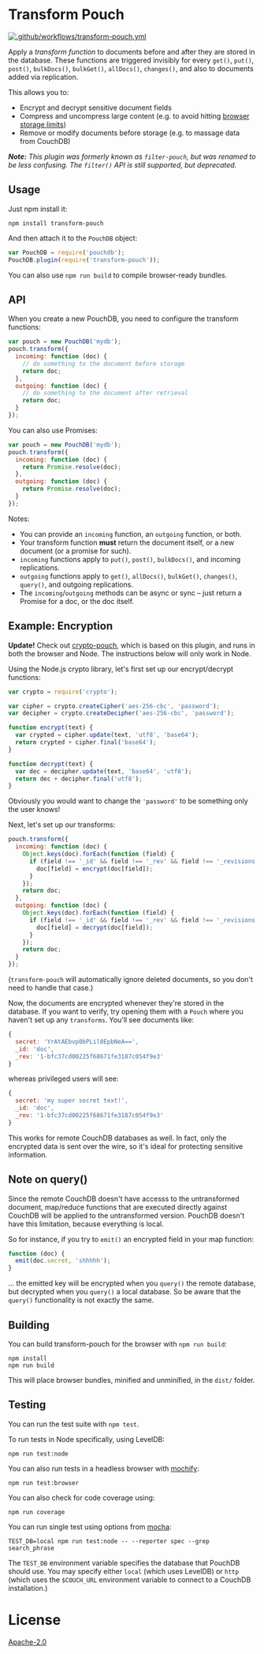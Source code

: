 Transform Pouch
=====

[![.github/workflows/transform-pouch.yml](https://github.com/pouchdb-community/transform-pouch/actions/workflows/transform-pouch.yml/badge.svg)](https://github.com/pouchdb-community/transform-pouch/actions/workflows/transform-pouch.yml)

Apply a *transform function* to documents before and after they are stored in the database. These functions are triggered invisibly for every `get()`, `put()`, `post()`, `bulkDocs()`, `bulkGet()`, `allDocs()`, `changes()`, and also to documents added via replication.

This allows you to:

* Encrypt and decrypt sensitive document fields
* Compress and uncompress large content (e.g. to avoid hitting [browser storage limits](http://pouchdb.com/faq.html#data_limits))
* Remove or modify documents before storage (e.g. to massage data from CouchDB)

*__Note:__ This plugin was formerly known as `filter-pouch`, but was renamed to be less confusing. The `filter()` API is still supported, but deprecated.*

## Usage

Just npm install it:

```
npm install transform-pouch
```

And then attach it to the `PouchDB` object:

```js
var PouchDB = require('pouchdb');
PouchDB.plugin(require('transform-pouch'));
```

You can also use `npm run build` to compile browser-ready bundles.

## API

When you create a new PouchDB, you need to configure the transform functions:

```js
var pouch = new PouchDB('mydb');
pouch.transform({
  incoming: function (doc) {
    // do something to the document before storage
    return doc;
  },
  outgoing: function (doc) {
    // do something to the document after retrieval
    return doc;
  }
});
```

You can also use Promises:

```js
var pouch = new PouchDB('mydb');
pouch.transform({
  incoming: function (doc) {
    return Promise.resolve(doc);
  },
  outgoing: function (doc) {
    return Promise.resolve(doc);
  }
});
```

Notes:

* You can provide an `incoming` function, an `outgoing` function, or both.
* Your transform function **must** return the document itself, or a new document (or a promise for such).
* `incoming` functions apply to `put()`, `post()`, `bulkDocs()`, and incoming replications.
* `outgoing` functions apply to `get()`, `allDocs()`, `bulkGet()`, `changes()`, `query()`, and outgoing replications.
* The `incoming`/`outgoing` methods can be async or sync &ndash; just return a Promise for a doc, or the doc itself.

## Example: Encryption

**Update!** Check out [crypto-pouch](https://github.com/calvinmetcalf/crypto-pouch), which is based on this plugin, and runs in both the browser and Node. The instructions below will only work in Node.

Using the Node.js crypto library, let's first set up our encrypt/decrypt functions:

```js
var crypto = require('crypto');

var cipher = crypto.createCipher('aes-256-cbc', 'password');
var decipher = crypto.createDecipher('aes-256-cbc', 'password');

function encrypt(text) {
  var crypted = cipher.update(text, 'utf8', 'base64');
  return crypted + cipher.final('base64');
}

function decrypt(text) {
  var dec = decipher.update(text, 'base64', 'utf8');
  return dec + decipher.final('utf8');
}
```

Obviously you would want to change the `'password'` to be something only the user knows!

Next, let's set up our transforms:

```js
pouch.transform({
  incoming: function (doc) {
    Object.keys(doc).forEach(function (field) {
      if (field !== '_id' && field !== '_rev' && field !== '_revisions') {
        doc[field] = encrypt(doc[field]);
      }
    });
    return doc;
  },
  outgoing: function (doc) {
    Object.keys(doc).forEach(function (field) {
      if (field !== '_id' && field !== '_rev' && field !== '_revisions') {
        doc[field] = decrypt(doc[field]);
      }
    });
    return doc;
  }
});
```

(`transform-pouch` will automatically ignore deleted documents, so you don't need to handle that case.)

Now, the documents are encrypted whenever they're stored in the database. If you want to verify, try opening them with a `Pouch` where you haven't set up any `transforms`.  You'll see documents like:

```js
{
  secret: 'YrAtAEbvp0bPLil8EpbNeA==',
  _id: 'doc',
  _rev: '1-bfc37cd00225f68671fe3187c054f9e3'
}
```

whereas privileged users will see:

```js
{
  secret: 'my super secret text!',
  _id: 'doc',
  _rev: '1-bfc37cd00225f68671fe3187c054f9e3'
}
```

This works for remote CouchDB databases as well.  In fact, only the encrypted data is sent over the wire, so it's ideal for protecting sensitive information.

## Note on query()

Since the remote CouchDB doesn't have accesss to the untransformed document, map/reduce functions that are executed directly against CouchDB will be applied to the untransformed version. PouchDB doesn't have this limitation, because everything is local.

So for instance, if you try to `emit()` an encrypted field in your map function:

```js
function (doc) {
  emit(doc.secret, 'shhhhh');
}
```

... the emitted key will be encrypted when you `query()` the remote database, but decrypted when you `query()` a local database. So be aware that the `query()` functionality is not exactly the same.

## Building

You can build transform-pouch for the browser with `npm run build`:

    npm install
    npm run build

This will place browser bundles, minified and unminified, in the `dist/` folder.

## Testing

You can run the test suite with `npm test`.

To run tests in Node specifically, using LevelDB:

    npm run test:node

You can also run tests in a headless browser with [mochify](https://www.npmjs.com/package/mochify):

    npm run test:browser

You can also check for code coverage using:

    npm run coverage

You can run single test using options from [mocha](https://www.npmjs.com/package/mocha):

```
TEST_DB=local npm run test:node -- --reporter spec --grep search_phrase
```

The `TEST_DB` environment variable specifies the database that PouchDB should use.
You may specify either `local` (which uses LevelDB) or `http` (which uses the `$COUCH_URL` environment variable to connect to a CouchDB installation.)

# License

[Apache-2.0](./LICENSE)
